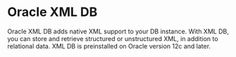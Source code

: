 # Oracle XML DB<a name="Appendix.Oracle.Options.XMLDB"></a>

Oracle XML DB adds native XML support to your DB instance\. With XML DB, you can store and retrieve structured or unstructured XML, in addition to relational data\. XML DB is preinstalled on Oracle version 12c and later\.